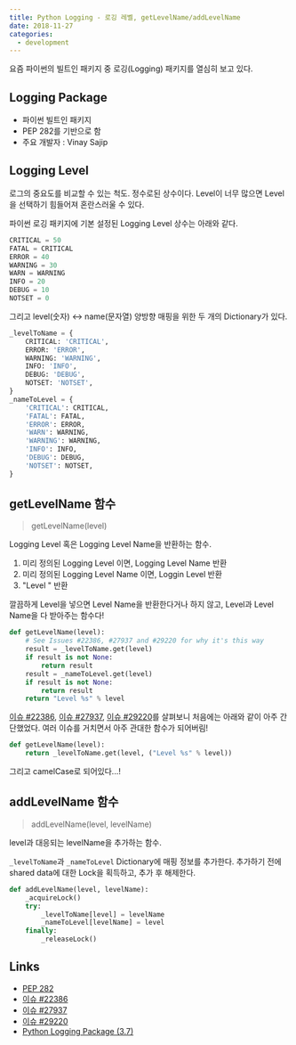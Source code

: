 ```yaml
---
title: Python Logging - 로깅 레벨, getLevelName/addLevelName
date: 2018-11-27
categories:
  - development
---
```


요즘 파이썬의 빌트인 패키지 중 로깅(Logging) 패키지를 열심히 보고 있다.

## Logging Package

- 파이썬 빌트인 패키지
- PEP 282를 기반으로 함
- 주요 개발자 : Vinay Sajip

## Logging Level

로그의 중요도를 비교할 수 있는 척도. 정수로된 상수이다. Level이 너무 많으면 Level을 선택하기 힘들어져 혼란스러울 수 있다.

파이썬 로깅 패키지에 기본 설정된 Logging Level 상수는 아래와 같다.

```python
CRITICAL = 50
FATAL = CRITICAL
ERROR = 40
WARNING = 30
WARN = WARNING
INFO = 20
DEBUG = 10
NOTSET = 0
```

그리고 level(숫자) <-> name(문자열) 양방향 매핑을 위한 두 개의 Dictionary가 있다.
 
```python
_levelToName = {
    CRITICAL: 'CRITICAL',
    ERROR: 'ERROR',
    WARNING: 'WARNING',
    INFO: 'INFO',
    DEBUG: 'DEBUG',
    NOTSET: 'NOTSET',
}
_nameToLevel = {
    'CRITICAL': CRITICAL,
    'FATAL': FATAL,
    'ERROR': ERROR,
    'WARN': WARNING,
    'WARNING': WARNING,
    'INFO': INFO,
    'DEBUG': DEBUG,
    'NOTSET': NOTSET,
}
```

## getLevelName 함수

> getLevelName(level)

Logging Level 혹은 Logging Level Name을 반환하는 함수.

1. 미리 정의된 Logging Level 이면, Logging Level Name 반환
2. 미리 정의된 Logging Level Name 이면, Loggin Level 반환
3. "Level <level>" 반환

깔끔하게 Level을 넣으면 Level Name을 반환한다거나 하지 않고, Level과 Level Name을 다 받아주는 함수다!

```python
def getLevelName(level):
    # See Issues #22386, #27937 and #29220 for why it's this way
    result = _levelToName.get(level)
    if result is not None:
        return result
    result = _nameToLevel.get(level)
    if result is not None:
        return result
    return "Level %s" % level

```

[이슈 #22386](https://bugs.python.org/issue22386), [이슈 #27937](https://bugs.python.org/issue27937), [이슈 #29220](https://bugs.python.org/issue29220)를 살펴보니 처음에는 아래와 같이 아주 간단했었다. 여러 이슈를 거치면서 아주 관대한 함수가 되어버림!

```python
def getLevelName(level):
    return _levelToName.get(level, ("Level %s" % level))
```

그리고 camelCase로 되어있다...!

## addLevelName 함수

> addLevelName(level, levelName)

level과 대응되는 levelName을 추가하는 함수.

`_levelToName`과 `_nameToLevel` Dictionary에 매핑 정보를 추가한다. 추가하기 전에 shared data에 대한 Lock을 획득하고, 추가 후 해제한다.

```python
def addLevelName(level, levelName):
    _acquireLock()
    try:
        _levelToName[level] = levelName
        _nameToLevel[levelName] = level
    finally:
        _releaseLock()
```

## Links

- [PEP 282](https://www.python.org/dev/peps/pep-0282/)
- [이슈 #22386](https://bugs.python.org/issue22386)
- [이슈 #27937](https://bugs.python.org/issue27937)
- [이슈 #29220](https://bugs.python.org/issue29220)
- [Python Logging Package (3.7)](https://github.com/python/cpython/blob/3.7/Lib/logging/__init__.py)